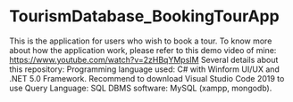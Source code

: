 # TourismDatabase_BookingTourApp
This is the application for users who wish to book a tour.
To know more about how the application work, please refer to this demo video of mine:
https://www.youtube.com/watch?v=2zHBqYMpsIM
Several details about this repository:
Programming language used: C# with Winform UI/UX and .NET 5.0 Framework. Recommend to download Visual Studio Code 2019 to use
Query Language: SQL
DBMS software: MySQL (xampp, mongodb).


